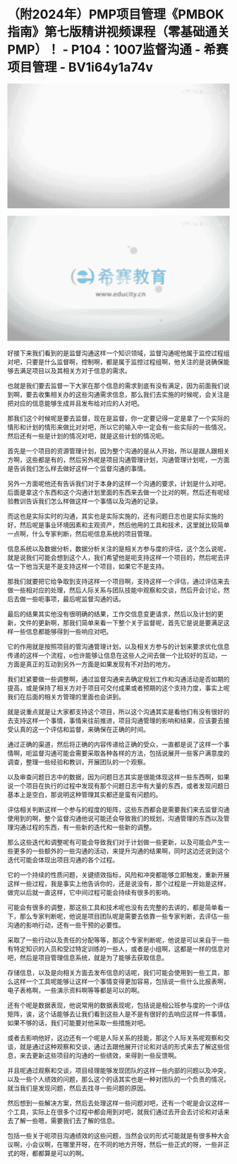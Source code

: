 # （附2024年）PMP项目管理《PMBOK指南》第七版精讲视频课程（零基础通关PMP）！ - P104：1007监督沟通 - 希赛项目管理 - BV1i64y1a74v

![](img/cae4924c1e60c9f8387e34f06d6e299a_0.png)

![](img/cae4924c1e60c9f8387e34f06d6e299a_1.png)

好接下来我们看到的是监督沟通这样一个知识领域，监督沟通呢他属于监控过程组对吧，只要是什么监督啊，控制啊，都是属于监控过程组啊，他关注的是说确保能够去满足项目以及其相关方对于信息的需求。

也就是我们要去监督一下大家在那个信息的需求到底有没有满足，因为前面我们说到啊，要去收集相关办的这些沟通需求信息，那么我们去实施的时候呢，会关注是把对应的信息能够生成并且发布给对应的人对吧。

那我们这个时候呢是要去监督，现在是监督，你一定要记得一定是拿了一个实际的情形和计划的情形来做比对对吧，所以它的输入中一定会有一些实际的一些情况，然后还有一些是计划的情况对吧，就是这些计划的情况呃。

首先是一个项目的资源管理计划，因为整个沟通的是从人开始，所以是跟人跟相关方啊，这些都是有的，然后另外呢是项目沟通管理计划，沟通管理计划呢，一方面是告诉我们怎么样去做好这样一个监督沟通的事情。

另外一方面呢他还有告诉我们对于本身的这样一个沟通的要求，计划是什么对吧，后面是拿这个东西和这个沟通计划里面的东西来去做一个比对的啊，然后还有呢经验教训告诉我们怎么样做这样一个事情以及沟通的记录。

而这也是实际实时的沟通，其实也是实际实施的，还有问题日志也是实际实施的好，然后呢是事业环境因素和主观资产，然后他用的工具和技术，这里就比较简单一点啊，什么专家判断，然后呃信息系统的项目管理。

信息系统以及数据分析，数据分析关注的是相关方参与度的评估，这个怎么说呢，就是说我们可能会想到这个人，我们希望他是呃支持这样一个项目的，然后呢去评估一下他当天是不是支持这样一个项目，如果它不是支持。

那我们就要把它给争取到支持这样一个项目啊，支持这样一个评估，通过评估来去做一些相对应的处理，然后人际关系与团队技能中观察和交谈，然后开会讨论，然后去做一些呃事项，最后呢监督沟通的话。

最后的结果其实他没有很明确的结果，工作交信息变更请求，然后以及计划的更新，文件的更新啊，那我们简单来看一下整个关于监督呢，首先它是说是要满足这样一些信息都能够得到一些响应对吧。

它的作用就是按照项目的管沟通管理计划，以及相关方参与的计划来要求优化信息传递的这样一个流程，o也许能够让信息在这些人之间去做一个比较好的互动，一方面是真正的互动到另外一方面是如果发现有不对劲的地方。

我们赶紧要做一些调整啊，通过监督沟通来去确定规划工作和沟通活动是否如期的提高，或是保持了相关方对于项目可交付成果或者预期的这个支持力度，事实上呢我们在后面的相关方管理的里面也会讲到。

就是说重点就是让大家都支持这个项目，所以这个沟通其实是看他们有没有很好的去支持这样一个事情，事情来往前推进，项目沟通管理的影响和结果，应该要去接受认真的这一个评估和监督，来确保在正确的时间。

通过正确的渠道，然后将正确的内容传递给正确的受众，一直都是说了这样一个事情啊，呃监督沟通可能会需要采取各种各样的方法，包括说展开一些客户满意度的调查，整理一些经验和教训，开展团队的一个观察。

以及审查问题日志中的数据，因为问题日志其实是很能体现这样一些东西啊，如果说一个项目在执行的过程中发现有那个问题日志中有大量的东西，或者发现问题日基本上是空白，那说明这种管理其实都还是蛮有问题的。

评估相关判断这样一个参与的程度的矩阵，这些东西都会是需要我们来去监督沟通使用到的啊，整个监督沟通他说可能还会导致我们的规划，沟通管理的东西以及管理沟通过程的东西，有一些新的迭代和一些新的调整。

那么这些迭代和调整呢有可能会导致我们对于计划做一些更新，以及可能会产生一些更多的一些额外的一些沟通的活动，来提升沟通的结果啊，同时这边还说到这个迭代可能会体现出项目沟通的各个过程。

它的一个持续的性质问题，关键绩效指标，风险和冲突都能够立即触发，重新开展这样一些过程，我是事实上他告诉你的，还是说没有，那个过程是一开始是这样，做完以后就一直这样，它中间过程可能会持续有很多的影响。

可能会有很多的调整，那这些工具和技术呢也没有去完整的去讲的，都是简单看一下，那么专家判断呢，他说是项目团队呢是需要去依靠一些专家判断，去评估一些沟通的影响行动，还有一些干预的必要性。

采取了一些行动以及责任的分配等等，那这个专家判断呢，他说是可以来自于一些有特定知识的人员和受过特定训练的一些人，或者是小组啊，这都是一样的信息对吧，然后是项目管理信息系统，就是为了能够去获取信息。

存储信息，以及是向相关方面去发布信息的话呢，我们可能会使用到一些工具，那么这样一个工具呢能够让这样一个事情变得更加容易，包括说一些什么比报表啊，电子表格啊，一些演示资料啊等等都是可以的啊。

还有个呢是数据表现，他说常用的数据表现呢，包括说是相公班参与度的一个评估矩阵，诶，这个话能够去让我们看到这些人是不是有很好的去响应这样一件事情，如果不够的话，我们可能要对他采取一些措施对吧。

或者去影响他好，这边还有一个呢是人际关系的技能，那这个人际关系呢观察和交谈，就是通过这种观察和交谈，通过去跟他展开讨论和对话的形式来去了解这些信息，来去更新这些项目的沟通的一些绩效，来得到一些反馈啊。

并且呢通过观察和交谈，项目经理能够发现团队的这样一些内部的问题以及冲突，以及一些个人绩效的问题，那么这个的话其实也是一种对团队的一个负责的情况，就当我们是发现问题，然后去找寻一些问题的原因。

然后想到一些解决方案，然后去处理这样一些问题对吧，还有一个呢是会议这样一个工具，实际上在很多个过程中都会用到对吧，就我们通过去开会去讨论和对话来去了解一些嗯，需要我们去了解的信息。

包括一些关于呃项目沟通绩效的这些问题，当然会议的形式可能就是有很多种大会议啊，小会议啊，在哪里开呀，在不同的地方开呀，然后一些正式的呀，一些非正式的呀，都都算是可以的啊。

